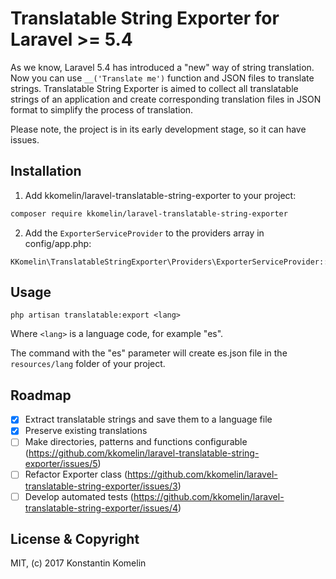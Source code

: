 # Translatable String Exporter for Laravel >= 5.4
As we know, Laravel 5.4 has introduced a "new" way of string translation.
Now you can use `__('Translate me')` function and JSON files to translate strings.
Translatable String Exporter is aimed to collect all translatable strings of an application and create corresponding translation files in JSON format to simplify the process of translation.

Please note, the project is in its early development stage, so it can have issues.

## Installation

1) Add kkomelin/laravel-translatable-string-exporter to your project:

```bash
composer require kkomelin/laravel-translatable-string-exporter
```

2) Add the `ExporterServiceProvider` to the providers array in config/app.php:

```
KKomelin\TranslatableStringExporter\Providers\ExporterServiceProvider::class,
```

## Usage

```
php artisan translatable:export <lang>
```
Where `<lang>` is a language code, for example "es".

The command with the "es" parameter will create es.json file in the `resources/lang` folder of your project.

## Roadmap

- [x] Extract translatable strings and save them to a language file
- [x] Preserve existing translations
- [ ] Make directories, patterns and functions configurable (https://github.com/kkomelin/laravel-translatable-string-exporter/issues/5)
- [ ] Refactor Exporter class (https://github.com/kkomelin/laravel-translatable-string-exporter/issues/3)
- [ ] Develop automated tests (https://github.com/kkomelin/laravel-translatable-string-exporter/issues/4)

## License & Copyright

MIT, (c) 2017 Konstantin Komelin
